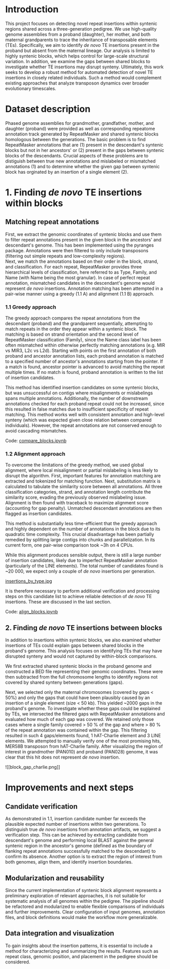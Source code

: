 # Introduction
This project focuses on detecting novel repeat insertions within syntenic regions shared across a three-generation pedigree. We use high-quality genome assemblies from a proband (daughter), her mother, and both maternal grandparents to trace the inheritance of transposable elements (TEs). Specifically, we aim to identify _de novo_ TE insertions present in the proband but absent from the maternal lineage. Our analysis is limited to highly syntenic blocks, which helps control for large-scale structural variation. In addition, we examine the gaps between shared blocks to investigate whether TE insertions may disrupt synteny. Ultimately, this work seeks to develop a robust method for automated detection of novel TE insertions in closely related individuals. Such a method would complement existing approaches that analyze transposon dynamics over broader evolutionary timescales.

# Dataset description
Phased genome assemblies for grandmother, grandfather, mother, and daughter (proband) were provided as well as corresponding repeatome annotation track generated by RepeatMasker and shared syntenic blocks homologous between the generations. The basic problem is to find RepeatMasker annotations that are (1) present in the descendant's syntenic blocks but not in her ancestors'  or (2) present in the gaps between syntenic blocks of the descendants. Crucial aspects of these problems are to distiguish between true new annotations and mislabeled or mismatched annotations (1) and to determine whether the given gap between syntenic block has orginated by an insertion of a single element (2). 

# 1. Finding *de novo* TE insertions within blocks
## Matching repeat annotations 
First, we extract the genomic coordinates of syntenic blocks and use them to filter repeat annotations present in the given block in the ancestors' and descendant's genome. This has been implemented using the pyranges package. Annotations were then filtered to only include transposons (filtering out simple repeats and low-complexity regions).  
Next, we match the annotations based on their order in the block, strand, and classification. For each repeat, RepeatMasker provides three hierarchical levels of classification, here referred to as Type, Family, and Name (with Name being the most granular). In case of perfect repeat annotation, mismatched candidates in the descendant's genome would represent *de novo* insertions. Annotation matching has been attempted in a pair-wise manner using a greedy (1.1 A) and alignment (1.1 B) approach.

### 1.1 Greedy approach 
The greedy approach compares the repeat annotations from the descendant (proband) and the grandparent sequentially, attempting to match repeats in the order they appear within a syntenic block. The matching is based on strand orientation and the second level of RepeatMasker classification (Family), since the Name class label has been often mismatched within otherwise perfectly matching annotations (e.g. MIR vs MIR3, L2c vs L2d). 
Starting with points on the first annotation of both proband and ancestor annotation lists, each proband annotation is matched to a specified number of ancestor's annotations starting from the pointer. If a match is found, ancestor pointer is advanced to avoid matching the repeat multiple times. If no match is found, proband annotation is written to the list of insertion candidates.

This method has identified insertion candidates on some syntenic blocks, but was unsuccessful on contigs where misalignments or mislabelings spans multiple annotations. Additionally, the number of downstream annotations checked for each proband repeat could not be increased, since this resulted in false matches due to insufficient specificity of repeat matching.  This method works well with consistent annotation and high-level synteny (which was expected given close relation between compared individuals). However, the repeat annotations are not conserved enough to avoid cascading mismatches.


Code: [compare_blocks.ipynb](compare_blocks.ipynb)

### 1.2 Alignment approach
To overcome the limitations of the greedy method, we used global alignment, where local misalignment or partial mislabeling is less likely to disrupt the algorithm. First, important features for annotation matching are extracted and tokenized for matching function. Next, substitution matrix is calculated to tabulate the similarity score between all annotations. All three classification categories, strand, and annotation length contribute the similarity score, evading the previously observed mislabeling issue. Alignment is then found with traceback to maximize alignment score (accounting for gap penalty). Unmatched descendant annotations are then flagged as insertion candidates.

This method is substantially less time-efficient that the greedy approach and highly dependent on the number of annotations in the block due to its quadratic time complexity. This crucial disadvantage has been partially remedied by splitting large contigs into chunks and parallelization. In its current form, one pair-wise comparison took ~3h on 4 CPUs.

While this alignment produces sensible output, there is still a large number of insertion candidates, likely due to imperfect RepeatMasker annotation (particularly of the LINE elements). The total number of candidates found is ~20 000, we expect only a couple of *de novo* insertions per generation.

[insertions_by_type.jpg](insertions_by_type.jpg)

It is therefore necessary to perform additional verification and processing steps on this candidate list to achieve reliable detection of *de novo* TE insertions. These are discussed in the last section.

Code: [align_blocks.ipynb](align_blocks.ipynb)

## 2. Finding *de novo* TE insertions between blocks
In addition to insertions within syntenic blocks, we also examined whether insertions of TEs could explain gaps between shared blocks in the proband's genome. This analysis focuses on identifying TEs that may have disrupted synteny and would not captured by within-block comparisons.

We first extracted shared syntenic blocks in the proband genome and constructed a BED file representing their genomic coordinates. These were then subtracted from the full chromosome lengths to identify regions not covered by shared synteny between generations (gaps).

Next, we selected only the maternal chromosomes (covered by gaps < 50%) and only the gaps that could have been plausibly caused by an insertion of a single element (size < 50 kb). This yielded ~2000 gaps in the proband's genome. To investigate whether these gaps could be explained by TEs, we intersected the filtered gaps with RepeatMasker annotations and evaluated how much of each gap was covered. We retained only those cases where a single family covered > 50 % of the gap and where > 80 % of the repeat annotation was contained within the gap. This filtering resulted in such 4 gaps/elements found, 1 hAT-Charlie element and 3 LINE elements. 
We attempted to manually verify one of the most promising hits, MER58B transposon from hAT-Charlie family. After visualizing the region of interest in grandmother (PAN010) and proband (PAN028) genome, it was clear that this hit does not represent *de novo* insertion.

![[block_gap_charlie.png]]
# Improvements and next steps
## Candidate verification
As demonstrated in 1.1, insertion candidate number far exceeds the plausible expected number of insertions within two generations. To distinguish true *de novo* insertions from annotation artifacts, we suggest a verification step. This can be achieved by extracting candidate from descendant's genome and performing local BLAST against the general syntenic region in the ancestor's genome (defined as the boundary of flanking repeat annotations successfully matched to the descendant) to confirm its absence. Another option is to extract the region of interest from both genomes, align them, and identify insertion boundaries.
## Modularization and reusability
Since the current implementation of syntenic block alignment represents a preliminary exploration of relevant approaches, it is not suitable for systematic analysis of all genomes within the pedigree. The pipeline should be refactored and modularized to enable flexible comparisons of individuals and further improvements. Clear configuration of input genomes, annotation files, and block definitions would make the workflow more generalizable.
## Data integration and visualization
To gain insights about the insertion patterns, it is essential to include a method for characterizing and summarizing the results. Features such as repeat class, genomic position, and placement in the pedigree should be considered. 

